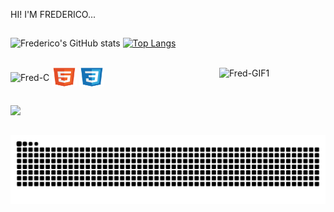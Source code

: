 HI! I'M FREDERICO...
##
![Frederico's GitHub stats](https://github-readme-stats.vercel.app/api?username=Frederico-dos-Santos&show_icons=true&theme=tokyonight)
[![Top Langs](https://github-readme-stats.vercel.app/api/top-langs/?username=Frederico-dos-Santos&layout=compact&theme=tokyonight)](https://github.com/Frederico-dos-Santos/github-readme-stats)



<div style="display: inline_block"><br>
  <img align="center" alt="Fred-C" height="30" width="40" src="https://cdn.jsdelivr.net/gh/devicons/devicon/icons/c/c-original.svg">
  <img align="center" alt="Fred-HTML" height="30" width="40" src="https://raw.githubusercontent.com/devicons/devicon/master/icons/html5/html5-original.svg">
  <img align="center" alt="Fred-CSS" height="30" width="40" src="https://raw.githubusercontent.com/devicons/devicon/master/icons/css3/css3-original.svg">
  <img align="right" alt="Fred-GIF1" height "120" width="170" src="https://qph.fs.quoracdn.net/main-qimg-b2ac7ca9c86c08ae76ae2bf644e756ba">
</div>

##
<a href = "mailto:fredericoandrade7@gmail.com"><img src="https://img.shields.io/badge/Gmail-D14836?style=for-the-badge&logo=gmail&logoColor=white" target="_blank"></a>
##
 ![Snake animation](https://github.com/Frederico-dos-Santos/Frederico-dos-Santos/blob/output/github-contribution-grid-snake.svg)
 
 
